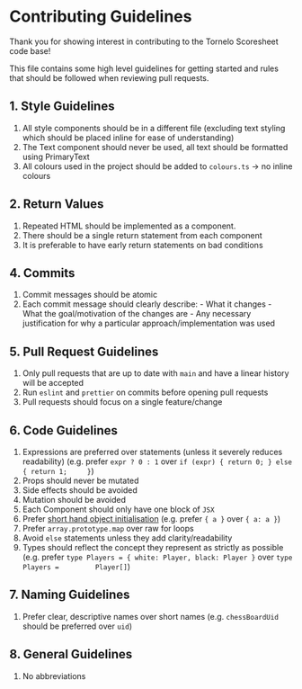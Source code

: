 # Contributing Guidelines

Thank you for showing interest in contributing to the Tornelo Scoresheet code base!

This file contains some high level guidelines for getting started and rules that should be followed when reviewing pull requests.

## 1. Style Guidelines 

  1. All style components should be in a different file (excluding text styling which should be placed inline for ease of understanding)
  2. The Text component should never be used, all text should be formatted using PrimaryText
  3. All colours used in the project should be added to `colours.ts` -> no inline colours
    
## 2. Return Values

  1. Repeated HTML should be implemented as a component.
  2. There should be a single return statement from each component
  3. It is preferable to have early return statements on bad conditions

## 4. Commits

  1. Commit messages should be atomic
  2. Each commit message should clearly describe:
    - What it changes
    - What the goal/motivation of the changes are
    - Any necessary justification for why a particular approach/implementation was used

## 5. Pull Request Guidelines

  1.  Only pull requests that are up to date with `main` and have a linear history will be accepted
  2.  Run `eslint` and `prettier` on commits before opening pull requests
  3.  Pull requests should focus on a single feature/change
 
## 6. Code Guidelines 
  1.  Expressions are preferred over statements (unless it severely reduces readability) (e.g. prefer `expr ? 0 : 1` over `if (expr) { return 0; } else { return 1;     }`)
  2. Props should never be mutated
  3. Side effects should be avoided
  4. Mutation should be avoided
  5. Each Component should only have one block of `JSX`
  6. Prefer [short hand object initialisation](https://developer.mozilla.org/en-US/docs/Web/JavaScript/Reference/Operators/Object_initializer) (e.g. prefer `{ a }`     over `{ a: a }`)
  7. Prefer `array.prototype.map` over raw for loops
  8. Avoid `else` statements unless they add clarity/readability
  9. Types should reflect the concept they represent as strictly as possible (e.g. prefer `type Players = { white: Player, black: Player }` over `type Players =         Player[]`)
 
## 7. Naming Guidelines 
  
  1. Prefer clear, descriptive names over short names (e.g. `chessBoardUid` should be preferred over `uid`)
  
 ## 8. General Guidelines 

  1. No abbreviations  
